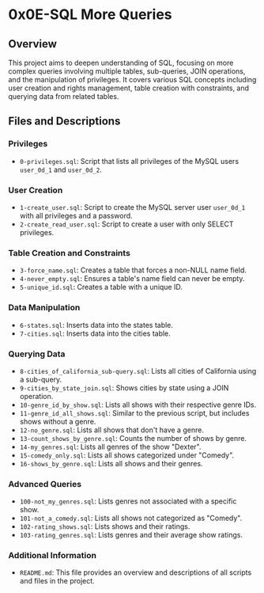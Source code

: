 # 0x0E-SQL More Queries


## Overview

This project aims to deepen understanding of SQL, focusing on more complex queries involving multiple tables, sub-queries, JOIN operations, and the manipulation of privileges. It covers various SQL concepts including user creation and rights management, table creation with constraints, and querying data from related tables.

## Files and Descriptions

### Privileges

- `0-privileges.sql`: Script that lists all privileges of the MySQL users `user_0d_1` and `user_0d_2`.

### User Creation

- `1-create_user.sql`: Script to create the MySQL server user `user_0d_1` with all privileges and a password.
- `2-create_read_user.sql`: Script to create a user with only SELECT privileges.

### Table Creation and Constraints

- `3-force_name.sql`: Creates a table that forces a non-NULL name field.
- `4-never_empty.sql`: Ensures a table's name field can never be empty.
- `5-unique_id.sql`: Creates a table with a unique ID.

### Data Manipulation

- `6-states.sql`: Inserts data into the states table.
- `7-cities.sql`: Inserts data into the cities table.

### Querying Data

- `8-cities_of_california_sub-query.sql`: Lists all cities of California using a sub-query.
- `9-cities_by_state_join.sql`: Shows cities by state using a JOIN operation.
- `10-genre_id_by_show.sql`: Lists all shows with their respective genre IDs.
- `11-genre_id_all_shows.sql`: Similar to the previous script, but includes shows without a genre.
- `12-no_genre.sql`: Lists all shows that don't have a genre.
- `13-count_shows_by_genre.sql`: Counts the number of shows by genre.
- `14-my_genres.sql`: Lists all genres of the show "Dexter".
- `15-comedy_only.sql`: Lists all shows categorized under "Comedy".
- `16-shows_by_genre.sql`: Lists all shows and their genres.

### Advanced Queries

- `100-not_my_genres.sql`: Lists genres not associated with a specific show.
- `101-not_a_comedy.sql`: Lists all shows not categorized as "Comedy".
- `102-rating_shows.sql`: Lists shows and their ratings.
- `103-rating_genres.sql`: Lists genres and their average show ratings.

### Additional Information

- `README.md`: This file provides an overview and descriptions of all scripts and files in the project.